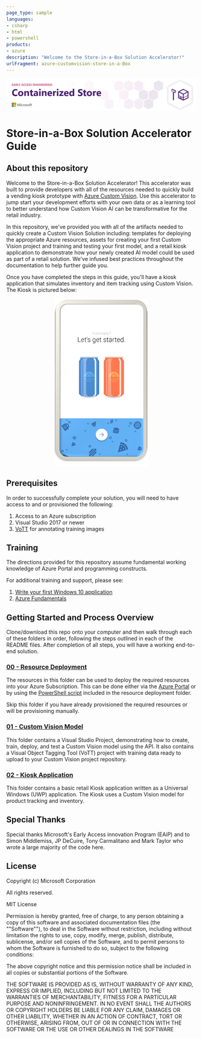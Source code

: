 ```yaml
---
page_type: sample
languages:
- csharp
- html
- powershell
products:
- azure
description: "Welcome to the Store-in-a-Box Solution Accelerator!"
urlFragment: azure-customvision-store-in-a-Box
---
```


![](./doc_images/siabheader.png)

# Store-in-a-Box Solution Accelerator Guide
## About this repository
Welcome to the Store-in-a-Box Solution Accelerator!  This accelerator was built to provide developers with all of the resources needed to quickly build a vending kiosk prototype with [Azure Custom Vision](https://azure.microsoft.com/en-us/services/cognitive-services/custom-vision-service/).  Use this accelerator to jump start your development efforts with your own data or as a learning tool to better understand how Custom Vision AI can be transformative for the retail industry.

In this repository, we've provided you with all of the artifacts needed to quickly create a Custom Vision Solution including: templates for deploying the appropriate Azure resources, assets for creating your first Custom Vision project and training and testing your first model, and a retail kiosk application to demonstrate how your newly created AI model could be used as part of a retail solution. We've infused best practices throughout the documentation to help further guide you.

Once you have completed the steps in this guide, you'll have a kiosk application that simulates inventory and item tracking using Custom Vision. The Kiosk is pictured below:

<p align="center">
 <img src="./doc_images/Home_400.png" width=250 />
</p>

## Prerequisites
In order to successfully complete your solution, you will need to have access to and or provisioned the following:
1. Access to an Azure subscription
2. Visual Studio 2017 or newer
3. [VoTT](https://github.com/Microsoft/VoTT) for annotating training images

## Training
The directions provided for this repository assume fundamental working knowledge of Azure Portal and programming constructs.  

For additional training and support, please see:
 1. [Write your first Windows 10 application](https://docs.microsoft.com/en-us/learn/modules/write-your-first-windows10-app/)
 2. [Azure Fundamentals](https://docs.microsoft.com/en-us/learn/paths/azure-fundamentals/)

## Getting Started and Process Overview
Clone/download this repo onto your computer and then walk through each of these folders in order, following the steps outlined in each of the README files.  After completion of all steps, you will have a working end-to-end solution.

### [00 - Resource Deployment](./00%20-%20Resource%20Deployment/README.md)
The resources in this folder can be used to deploy the required resources into your Azure Subscription. This can be done either via the [Azure Portal](https://portal.azure.com) or by using the [PowerShell script](./00%20-%20Resource%20Deployment/deploy.ps1) included in the resource deployment folder.  

Skip this folder if you have already provisioned the required resources or will be provisioning manually.

### [01 - Custom Vision Model](./01%20-%20Custom%20Vision%20Model/README.md)
This folder contains a Visual Studio Project, demonstrating how to create, train, deploy, and test a Custom Vision model using the API.  It also contains a Visual Object Tagging Tool (VoTT) project with training data ready to upload to your Custom Vision project repository.

### [02 - Kiosk Application](./02%20-%20Kiosk%20Application/README.md)
This folder contains a basic retail Kiosk application written as a Universal Windows (UWP) application. The Kiosk uses a Custom Vision model for product tracking and inventory.

## Special Thanks
Special thanks Microsoft's Early Access innovation Program (EAiP) and to Simon Middlemiss, JP DeCuire, Tony Carmalitano and Mark Taylor who wrote a large majority of the code here.

## License
Copyright (c) Microsoft Corporation

All rights reserved.

MIT License

Permission is hereby granted, free of charge, to any person obtaining a copy of this software and associated documentation files (the ""Software""), to deal in the Software without restriction, including without limitation the rights to use, copy, modify, merge, publish, distribute, sublicense, and/or sell copies of the Software, and to permit persons to whom the Software is furnished to do so, subject to the following conditions:

The above copyright notice and this permission notice shall be included in all copies or substantial portions of the Software.

THE SOFTWARE IS PROVIDED AS IS, WITHOUT WARRANTY OF ANY KIND, EXPRESS OR IMPLIED, INCLUDING BUT NOT LIMITED TO THE WARRANTIES OF MERCHANTABILITY, FITNESS FOR A PARTICULAR PURPOSE AND NONINFRINGEMENT. IN NO EVENT SHALL THE AUTHORS OR COPYRIGHT HOLDERS BE LIABLE FOR ANY CLAIM, DAMAGES OR OTHER LIABILITY, WHETHER IN AN ACTION OF CONTRACT, TORT OR OTHERWISE, ARISING FROM, OUT OF OR IN CONNECTION WITH THE SOFTWARE OR THE USE OR OTHER DEALINGS IN THE SOFTWARE
